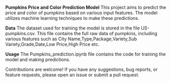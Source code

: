 **Pumpkins Price and Color Prediction Model**
This project aims to predict the price and color of pumpkins based on various input features. 
The model utilizes machine learning techniques to make these predictions.

**Data**
The dataset used for training the model is stored in the file US-pumpkins.csv. 
This file contains the full raw data of pumpkins, including various features such as City Name,Type,Package,Variety,Sub Variety,Grade,Date,Low Price,High Price etc.

**Usage**
The Pumpkins_prediction.ipynb file contains the code for training the model and making predictions.

Contributions are welcome! If you have any suggestions, bug reports, or feature requests, please open an issue or submit a pull request.

